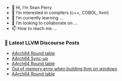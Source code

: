 - 👋 Hi, I’m Sean Perry
- 👀 I’m interested in compilers (c++, COBOL, llvm)
- 🌱 I’m currently learning ...
- 💞️ I’m looking to collaborate on ...
- 📫 How to reach me ...

<!---
s66perry/s66perry is a ✨ special ✨ repository because its `README.md` (this file) appears on your GitHub profile.
You can click the Preview link to take a look at your changes.
--->
### 📕 Latest LLVM Discourse Posts

<!-- DISCOURSE-LLVM:START -->
- [AArch64 Round table](https://discourse.llvm.org/t/aarch64-round-table/73716#post_17)
- [AArch64 Sync-up](https://discourse.llvm.org/t/aarch64-sync-up/74186#post_1)
- [AArch64 Round table](https://discourse.llvm.org/t/aarch64-round-table/73716#post_16)
- [Out of memory error when building llvm on windows](https://discourse.llvm.org/t/out-of-memory-error-when-building-llvm-on-windows/68560#post_6)
- [AArch64 Round table](https://discourse.llvm.org/t/aarch64-round-table/73716#post_15)
<!-- DISCOURSE-LLVM:END -->

